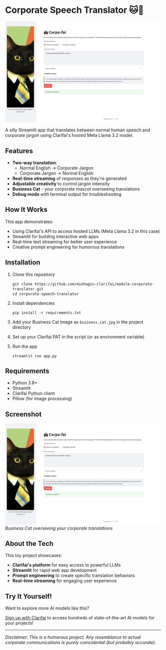 # Corporate Speech Translator 🐱💼

![Business Cat approves your corporate jargon](screenshot.png)

A silly Streamlit app that translates between normal human speech and corporate jargon using Clarifai's hosted Meta Llama 3.2 model.

## Features

- **Two-way translation**:
  - Normal English → Corporate Jargon
  - Corporate Jargon → Normal English
- **Real-time streaming** of responses as they're generated
- **Adjustable creativity** to control jargon intensity
- **Business Cat** - your corporate mascot overseeing translations
- **Debug mode** with terminal output for troubleshooting

## How It Works

This app demonstrates:
- Using Clarifai's API to access hosted LLMs (Meta Llama 3.2 in this case)
- Streamlit for building interactive web apps
- Real-time text streaming for better user experience
- Creative prompt engineering for humorous translations

## Installation

1. Clone this repository
   ```
   git clone https://github.com/minhagin-clarifai/module-corporate-translator.git
   cd corporate-speech-translator
   ```

2. Install dependencies
   ```
   pip install -r requirements.txt
   ```

3. Add your Business Cat image as `business_cat.jpg` in the project directory

4. Set up your Clarifai PAT in the script (or as environment variable)

5. Run the app
   ```
   streamlit run app.py
   ```

## Requirements

- Python 3.8+
- Streamlit
- Clarifai Python client
- Pillow (for image processing)

## Screenshot

![App Screenshot](screenshot.png)
*Business Cat overseeing your corporate translations*

## About the Tech

This toy project showcases:
- **Clarifai's platform** for easy access to powerful LLMs
- **Streamlit** for rapid web app development
- **Prompt engineering** to create specific translation behaviors
- **Real-time streaming** for engaging user experience

## Try It Yourself!

Want to explore more AI models like this?

[Sign up with Clarifai](https://clarifai.com/signup) to access hundreds of state-of-the-art AI models for your projects!

---

*Disclaimer: This is a humorous project. Any resemblance to actual corporate communications is purely coincidental (but probably accurate).*